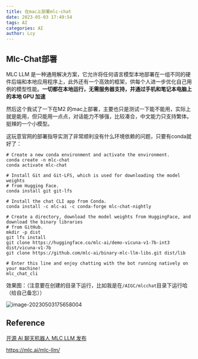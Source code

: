 ```yaml
---
title: 在mac上部署mlc-chat
date: 2023-05-03 17:49:54
tags: AI
categories: AI
author: Lcy
---
```


## Mlc-Chat部署

MLC LLM 是一种通用解决方案，它允许将任何语言模型本地部署在一组不同的硬件后端和本地应用程序上，此外还有一个高效的框架，供每个人进一步优化自己用例的模型性能。**一切都在本地运行，无需服务器支持，并通过手机和笔记本电脑上的本地 GPU 加速**

然后这个我试了一下在M2 的mac上部署，主要也只是测试一下能不能用，实际上就是能用，但只能用一点点，对话能力不够强，比较凑合，中文能力只支持繁体。挺辣的一个小模型。

这玩意官网的部署指导实测了非常顺利没有什么环境依赖的问题，只要有conda就好了：

```shell
# Create a new conda environment and activate the environment.
conda create -n mlc-chat
conda activate mlc-chat

# Install Git and Git-LFS, which is used for downloading the model weights
# from Hugging Face.
conda install git git-lfs

# Install the chat CLI app from Conda.
conda install -c mlc-ai -c conda-forge mlc-chat-nightly

# Create a directory, download the model weights from HuggingFace, and download the binary libraries
# from GitHub.
mkdir -p dist
git lfs install
git clone https://huggingface.co/mlc-ai/demo-vicuna-v1-7b-int3 dist/vicuna-v1-7b
git clone https://github.com/mlc-ai/binary-mlc-llm-libs.git dist/lib

# Enter this line and enjoy chatting with the bot running natively on your machine!
mlc_chat_cli
```



效果图：（注意要在创建的目录下运行，比如我是在`/AIGC/mlcchat`目录下运行哈（给自己备忘））

![image-20230503175658004](https://luochengyu.oss-cn-beijing.aliyuncs.com/img/image-20230503175658004.png)

## Reference

[开源 AI 聊天机器人 MLC LLM 发布](https://www.ithome.com/0/690/261.htm)

https://mlc.ai/mlc-llm/
